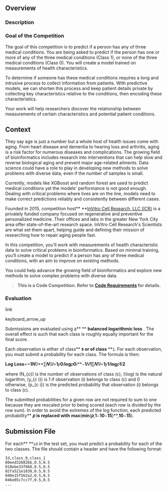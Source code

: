 ## Overview

### Description

### Goal of the Competition

The goal of this competition is to predict if a person has any of three medical conditions. You are being asked to predict if the person has one or more of any of the three medical conditions (Class 1), or none of the three medical conditions (Class 0). You will create a model trained on measurements of health characteristics.

To determine if someone has these medical conditions requires a long and intrusive process to collect information from patients. With predictive models, we can shorten this process and keep patient details private by collecting key characteristics relative to the conditions, then encoding these characteristics.

Your work will help researchers discover the relationship between measurements of certain characteristics and potential patient conditions.

## Context

They say age is just a number but a whole host of health issues come with aging. From heart disease and dementia to hearing loss and arthritis, aging is a risk factor for numerous diseases and complications. The growing field of bioinformatics includes research into interventions that can help slow and reverse biological aging and prevent major age-related ailments. Data science could have a role to play in developing new methods to solve problems with diverse data, even if the number of samples is small.

Currently, models like XGBoost and random forest are used to predict medical conditions yet the models' performance is not good enough. Dealing with critical problems where lives are on the line, models need to make correct predictions reliably and consistently between different cases.

Founded in 2015, competition host** **[InVitro Cell Research, LLC (ICR)](https://invitrocellresearch.com/) is a privately funded company focused on regenerative and preventive personalized medicine. Their offices and labs in the greater New York City area offer state-of-the-art research space. InVitro Cell Research's Scientists are what set them apart, helping guide and defining their mission of researching how to repair aging people fast.

In this competition, you’ll work with measurements of health characteristic data to solve critical problems in bioinformatics. Based on minimal training, you’ll create a model to predict if a person has any of three medical conditions, with an aim to improve on existing methods.

You could help advance the growing field of bioinformatics and explore new methods to solve complex problems with diverse data.

> **This is a Code Competition. Refer to** **[Code Requirements](https://kaggle.com/competitions/icr-identify-age-related-conditions/overview/code-requirements) for details.**

### Evaluation

link

keyboard_arrow_up

Submissions are evaluated using a** ** **balanced logarithmic loss** . The overall effect is such that each class is roughly equally important for the final score.

Each observation is either of class** **`0` or of class** **`1`. For each observation, you must submit a probability for each class. The formula is then:

**Log Loss**=**−**1**𝑁**0**∑**𝑁**0**𝑖**=**1**𝑦**0**𝑖**log**𝑝**0**𝑖**−**1**𝑁**1**∑**𝑁**1**𝑖**=**1**𝑦**1**𝑖**log**𝑝**1**𝑖**2**

where (N_{c}) is the number of observations of class (c), (\log) is the natural logarithm, (y_{c i}) is 1 if observation (i) belongs to class (c) and 0 otherwise, (p_{c i}) is the predicted probability that observation (i) belongs to class (c).

The submitted probabilities for a given row are not required to sum to one because they are rescaled prior to being scored (each row is divided by the row sum). In order to avoid the extremes of the log function, each predicted probability** **𝑝** **is replaced with** **max**(**min**(**𝑝**,**1**−**10**−**15**)**,**10**−**15**).

## Submission File

For each** **`id` in the test set, you must predict a probability for each of the two classes. The file should contain a header and have the following format:

```
Id,class_0,class_1
00eed32682bb,0.5,0.5
010ebe33f668,0.5,0.5
02fa521e1838,0.5,0.5
040e15f562a2,0.5,0.5
046e85c7cc7f,0.5,0.5
...
```
